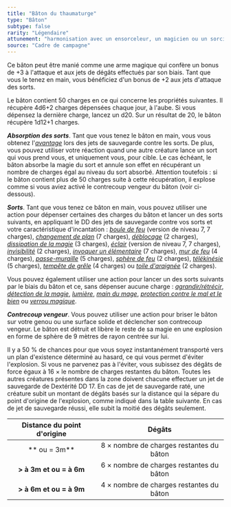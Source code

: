 ```yaml
---
title: "Bâton du thaumaturge"
type: "Bâton"
subtype: false
rarity: "Légendaire"
attunement: "harmonisation avec un ensorceleur, un magicien ou un sorcier exigée"
source: "Cadre de campagne"
---
```

Ce bâton peut être manié comme une arme magique qui confère un bonus de +3 à l'attaque et aux jets de dégâts effectués par son biais. Tant que vous le tenez en main, vous bénéficiez d'un bonus de +2 aux jets d'attaque des sorts.

Le bâton contient 50 charges en ce qui concerne les propriétés suivantes. Il récupère 4d6+2 charges dépensées chaque jour, à l'aube. Si vous dépensez la dernière charge, lancez un d20. Sur un résultat de 20, le bâton récupère 1d12+1 charges.

***Absorption des sorts***. Tant que vous tenez le bâton en main, vous vous obtenez l'[_avantage_](/utiliser-les-caracteristiques#avantage-et-désasavantage) lors des jets de sauvegarde contre les sorts. De plus, vous pouvez utiliser votre réaction quand une autre créature lance un sort qui vous prend vous, et uniquement vous, pour cible. Le cas échéant, le bâton absorbe la magie du sort et annule son effet en récupérant un nombre de charges égal au niveau du sort absorbé. Attention toutefois : si le bâton contient plus de 50 charges suite à cette récupération, il explose comme si vous aviez activé le contrecoup vengeur du bâton (voir ci-dessous).

***Sorts***. Tant que vous tenez ce bâton en main, vous pouvez utiliser une action pour dépenser certaines des charges du bâton et lancer un des sorts suivants, en appliquant le DD des jets de sauvegarde contre vos sorts et votre caractéristique d'incantation : [_boule de feu_](/grimoire/boule-de-feu) (version de niveau 7, 7 charges), [_changement de plan_](/grimoire/changement-de-plan) (7 charges), [_déblocage_](/grimoire/deblocage) (2 charges), [_dissipation de la magie_](/grimoire/dissipation-de-la-magie) (3 charges), [_éclair_](/grimoire/eclair) (version de niveau 7, 7 charges), [_invisibilité_](/grimoire/invisibilite) (2 charges), [_invoquer un élémentaire_](/grimoire/invoquer-un-elementaire) (7 charges), [_mur de feu_](/grimoire/mur-de-feu) (4 charges), [_passe-muraille_](/grimoire/passe-muraille) (5 charges), [_sphère de feu_](/grimoire/sphere-de-feu) (2 charges), [_télékinésie_](/grimoire/telekinesie) (5 charges), [_tempête de grêle_](/grimoire/tempete-de-grele) (4 charges) ou [_toile d'araignée_](/grimoire/toile-daraignee) (2 charges).

Vous pouvez également utiliser une action pour lancer un des sorts suivants par le biais du bâton et ce, sans dépenser aucune charge : [_agrandir/rétrécir_](/grimoire/agrandir-retrecir), [_détection de la magie_](/grimoire/detection-de-la-magie), [_lumière_](/grimoire/lumiere), [_main du mage_](/grimoire/main-du-mage), [_protection contre le mal et le bien_](/grimoire/protection-contre-le-mal-et-le-bien) ou [_verrou magique_](/grimoire/verrou-magique).

***Contrecoup vengeur***. Vous pouvez utiliser une action pour briser le bâton sur votre genou ou une surface solide et déclencher son contrecoup vengeur. Le bâton est détruit et libère le reste de sa magie en une explosion en forme de sphère de 9 mètres de rayon centrée sur lui.

Il y a 50 % de chances pour que vous soyez instantanément transporté vers un plan d'existence déterminé au hasard, ce qui vous permet d'éviter l'explosion. Si vous ne parvenez pas à l'éviter, vous subissez des dégâts de force égaux à 16 × le nombre de charges restantes du bâton. Toutes les autres créatures présentes dans la zone doivent chacune effectuer un jet de sauvegarde de Dextérité DD 17. En cas de jet de sauvegarde raté, une créature subit un montant de dégâts basés sur la distance qui la sépare du point d'origine de l'explosion, comme indiqué dans la table suivante. En cas de jet de sauvegarde réussi, elle subit la moitié des dégâts seulement.

|Distance du point d'origine|Dégâts|
|:-:|:-:|
|** ou = 3m**|8 × nombre de charges restantes du bâton|
|**&gt; à 3m et  ou = à 6m**|6 × nombre de charges restantes du bâton|
|**&gt; à 6m et  ou = à 9m**|4 × nombre de charges restantes du bâton|
